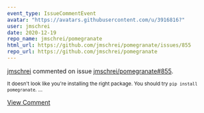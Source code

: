 ```yaml
---
event_type: IssueCommentEvent
avatar: "https://avatars.githubusercontent.com/u/3916816?"
user: jmschrei
date: 2020-12-19
repo_name: jmschrei/pomegranate
html_url: https://github.com/jmschrei/pomegranate/issues/855
repo_url: https://github.com/jmschrei/pomegranate
---
```


<a href='https://github.com/jmschrei' target='_blank'>jmschrei</a> commented on issue <a href='https://github.com/jmschrei/pomegranate/issues/855' target='_blank'>jmschrei/pomegranate#855</a>.

<small>It doesn't look like you're installing the right package. You should try `pip install pomegranate`. ...</small>

<a href='https://github.com/jmschrei/pomegranate/issues/855' target='_blank'>View Comment</a>